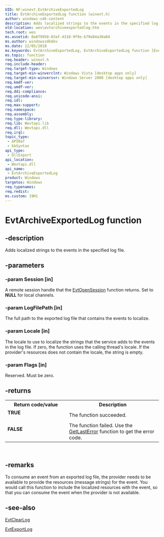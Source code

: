 ```yaml
---
UID: NF:winevt.EvtArchiveExportedLog
title: EvtArchiveExportedLog function (winevt.h)
author: windows-sdk-content
description: Adds localized strings to the events in the specified log file.
old-location: wes\evtarchiveexportedlog.htm
tech.root: wes
ms.assetid: 0a8f9958-03af-4310-9f9e-b79e84a30a04
ms.author: windowssdkdev
ms.date: 12/05/2018
ms.keywords: EvtArchiveExportedLog, EvtArchiveExportedLog function [EventLog], wes.evtarchiveexportedlog, winevt/EvtArchiveExportedLog
ms.topic: function
req.header: winevt.h
req.include-header: 
req.target-type: Windows
req.target-min-winverclnt: Windows Vista [desktop apps only]
req.target-min-winversvr: Windows Server 2008 [desktop apps only]
req.kmdf-ver: 
req.umdf-ver: 
req.ddi-compliance: 
req.unicode-ansi: 
req.idl: 
req.max-support: 
req.namespace: 
req.assembly: 
req.type-library: 
req.lib: Wevtapi.lib
req.dll: Wevtapi.dll
req.irql: 
topic_type:
 - APIRef
 - kbSyntax
api_type:
 - DllExport
api_location:
 - Wevtapi.dll
api_name:
 - EvtArchiveExportedLog
product: Windows
targetos: Windows
req.typenames: 
req.redist: 
ms.custom: 19H1
---
```


# EvtArchiveExportedLog function


## -description


Adds localized strings to the events in the specified log file.


## -parameters




### -param Session [in]

A remote session handle that the <a href="https://docs.microsoft.com/windows/desktop/api/winevt/nf-winevt-evtopensession">EvtOpenSession</a> function returns. Set to <b>NULL</b> for local channels.


### -param LogFilePath [in]

The full path to the exported log file that contains the events to localize.


### -param Locale [in]

The locale to use to localize the strings that the service adds to the events in the log file. If zero, the function uses the calling thread's locale. If the provider's resources does not contain the locale, the string is empty.


### -param Flags [in]

 Reserved. Must be zero.


## -returns



<table>
<tr>
<th>Return code/value</th>
<th>Description</th>
</tr>
<tr>
<td width="40%">
<dl>
<dt><b>TRUE</b></dt>
<dt></dt>
</dl>
</td>
<td width="60%">
The function succeeded.

</td>
</tr>
<tr>
<td width="40%">
<dl>
<dt><b>FALSE</b></dt>
<dt></dt>
</dl>
</td>
<td width="60%">
The function failed. Use the <a href="https://docs.microsoft.com/windows/desktop/api/errhandlingapi/nf-errhandlingapi-getlasterror">GetLastError</a> function to get the error code.

</td>
</tr>
</table>
 




## -remarks



To consume an event from an exported log file, the provider needs to be available to provide the resources (message strings) for the event. You would call this function to include the localized resources with the event, so that you can consume the event when the provider is not available.




## -see-also




<a href="https://docs.microsoft.com/windows/desktop/api/winevt/nf-winevt-evtclearlog">EvtClearLog</a>



<a href="https://docs.microsoft.com/windows/desktop/api/winevt/nf-winevt-evtexportlog">EvtExportLog</a>
 

 

